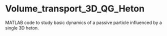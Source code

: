 # Volume_transport_3D_QG_Heton
MATLAB code to study basic dynamics of a passive particle influenced by a single 3D heton.
